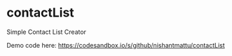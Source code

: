 # contactList

Simple Contact List Creator

Demo code here: https://codesandbox.io/s/github/nishantmattu/contactList
